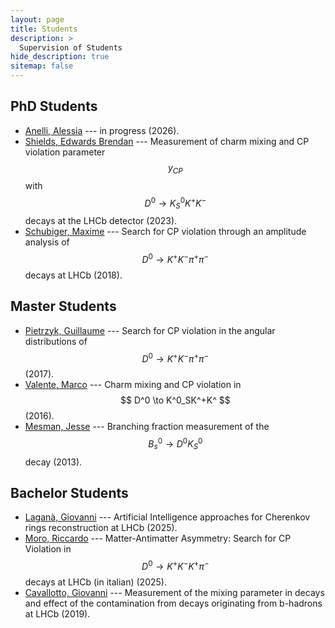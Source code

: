 ```yaml
---
layout: page
title: Students
description: >
  Supervision of Students
hide_description: true
sitemap: false
---
```


## PhD Students

* [Anelli, Alessia]() --- in progress (2026).
* [Shields, Edwards Brendan](https://boa.unimib.it/handle/10281/419182) --- Measurement of charm mixing and CP violation parameter $$ y_{CP} $$ with $$ D^0\to K^0_SK^+K^- $$ decays at the LHCb detector (2023).
* [Schubiger, Maxime](https://cds.cern.ch/record/2649231/files/CERN-THESIS-2018-267.pdf) --- Search for CP violation through an amplitude analysis of $$ D^0 \to K^+K^−\pi^+\pi^− $$ decays at LHCb (2018).

## Master Students

* [Pietrzyk, Guillaume]() --- Search for CP violation in the angular distributions of $$ D^0 \to K^+K^−\pi^+\pi^− $$ (2017).
* [Valente, Marco]() --- Charm mixing and CP violation in $$ D^0 \to K^0_SK^+K^ $$ (2016).
* [Mesman, Jesse]() --- Branching fraction measurement of the $$ B^0_s \to D^0K^0_S $$ decay (2013).

## Bachelor Students

* [Laganà, Giovanni]() --- Artificial Intelligence approaches for Cherenkov rings reconstruction at LHCb (2025).
* [Moro, Riccardo]() --- Matter-Antimatter Asymmetry: Search for CP Violation in $$ D^0 \to K^+K^-K^+\pi^- $$ decays at LHCb (in italian) (2025).
* [Cavallotto, Giovanni]() --- Measurement of the mixing parameter in decays and effect of the contamination from  decays originating from b-hadrons at LHCb (2019).